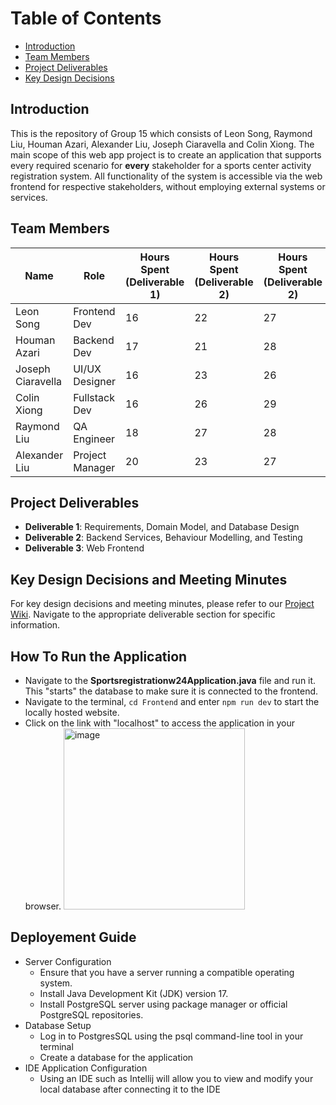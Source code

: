# Table of Contents

- [Introduction](#introduction)
- [Team Members](#team-members)
- [Project Deliverables](#project-deliverables)
- [Key Design Decisions](#key-design-decisions)

## Introduction <a name="introduction"></a>
This is the repository of Group 15 which consists of Leon Song, Raymond Liu, Houman Azari, Alexander Liu, Joseph Ciaravella and Colin Xiong. The main scope of this web app project is to create an application that supports every required scenario for **every** stakeholder for a sports center activity registration system. All functionality of the system is  accessible via the web frontend for respective stakeholders, without employing external systems or services.

## Team Members <a name="team-members"></a>

| Name              | Role            | Hours Spent (Deliverable 1) | Hours Spent (Deliverable 2) | Hours Spent (Deliverable 2) |
|-------------------|-----------------|-----------------------------|-----------------------------|-----------------------------|
| Leon Song         | Frontend Dev    | 16                          | 22                          | 27                          |
| Houman Azari      | Backend Dev     | 17                          | 21                          | 28                          |
| Joseph Ciaravella | UI/UX Designer  | 16                          | 23                          | 26                          |
| Colin Xiong       | Fullstack Dev   | 16                          | 26                          | 29                          |
| Raymond Liu       | QA Engineer     | 18                          | 27                          | 28                          |
| Alexander Liu     | Project Manager | 20                          | 23                          | 27                          |

## Project Deliverables <a name="project-deliverables"></a>

- **Deliverable 1**: Requirements, Domain Model, and Database Design
- **Deliverable 2**: Backend Services, Behaviour Modelling, and Testing
- **Deliverable 3**: Web Frontend

## Key Design Decisions and Meeting Minutes <a name="key-design-decisions"></a>
For key design decisions and meeting minutes, please refer to our [Project Wiki](../../wiki). Navigate to the appropriate deliverable section for specific information.

## How To Run the Application
- Navigate to the **Sportsregistrationw24Application.java** file and run it. This "starts" the database to make sure it is connected to the frontend.
- Navigate to the terminal, `cd Frontend` and enter `npm run dev` to start the locally hosted website.
-  Click on the link with "localhost" to access the application in your browser.
   <img width="290" alt="image" src="https://github.com/McGill-ECSE321-Winter2024/project-group-15/assets/78813640/78c44e85-73ef-44ef-8f75-eb057121d6f0">

## Deployement Guide
- Server Configuration
    - Ensure that you have a server running a compatible operating system.
    - Install Java Development Kit (JDK) version 17.
    - Install PostgreSQL server using package manager or official PostgreSQL repositories.  
- Database Setup
    - Log in to PostgresSQL using the psql command-line tool in your terminal
    - Create a database for the application
- IDE Application Configuration
    - Using an IDE such as Intellij will allow you to view and modify your local database after connecting it to the IDE
